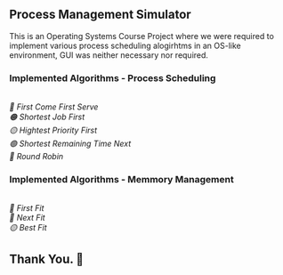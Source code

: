 <h2 > Process Management Simulator </h2>
<p> This is an Operating Systems Course Project where we were required to implement various process scheduling alogirhtms in an OS-like environment, 
GUI was neither necessary nor required. </p>
<h3 > Implemented Algorithms - Process Scheduling </h3>
<p> 
<i>
<br>🔴 First Come First Serve
<br>🟠 Shortest Job First
<br>🟡 Hightest Priority First
<br>🟢 Shortest Remaining Time Next
<br>🔵 Round Robin
</i>
</p>
<h3 > Implemented Algorithms - Memmory Management </h3>
<p> 
<i>
<br>🔴 First Fit
<br>🔵 Next Fit
<br>🟡 Best Fit
</i>
</p>
<h2> Thank You. 💖 </h2>
